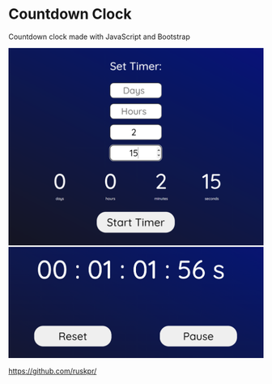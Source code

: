 # Countdown Clock 
Countdown clock made with JavaScript and Bootstrap

<p align="center">
  <img src="https://github.com/ruskpr/Countdown-Clock/blob/main/CountdownClock_v1.1/images/example1.png" width="550" title="Screenshot1">
  <img src="https://github.com/ruskpr/Countdown-Clock/blob/main/CountdownClock_v1.1/images/example2.png" width="550" title="Screenshot2">
</p>

https://github.com/ruskpr/
